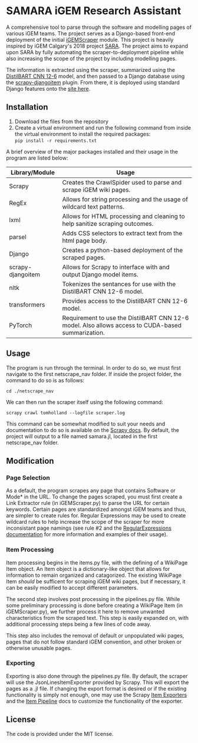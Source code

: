 # SAMARA iGEM Research Assistant

A comprehensive tool to parse through the software and modelling pages of various iGEM teams. The project serves as a Django-based front-end deployment of the initial [iGEMScraper](https://github.com/iGEMCalgary/iGEMScraper) module. This project is heavily inspired by iGEM Calgary's 2018 project [SARA](https://github.com/iGEMCalgary/research-assistant). The project aims to expand upon SARA by fully automating the scraper-to-deployment pipeline while also increasing the scope of the project by including modelling pages.

The information is extracted using the scraper, summarized using the [DistilBART CNN 12-6](https://huggingface.co/sshleifer/distilbart-cnn-12-6) model, and then passed to a Django database using the [scrapy-djangoitem](https://github.com/scrapy-plugins/scrapy-djangoitem) plugin. From there, it is deployed using standard Django features onto the [site here]().

## Installation

1. Download the files from the repository
2. Create a virtual environment and run the following command from inside the virtual environment to install the required packages:  
`pip install -r requirements.txt`  
  
A brief overview of the major packages installed and their usage in the program are listed below:

| Library/Module | Usage |
| -------------- | ----- |
| Scrapy | Creates the CrawlSpider used to parse and scrape iGEM wiki pages. |
| RegEx | Allows for string processing and the usage of wildcard text patterns. |
| lxml | Allows for HTML processing and cleaning to help sanitize scraping outcomes. |
| parsel | Adds CSS selectors to extract text from the html page body. |
| Django | Creates a python-based deployment of the scraped pages. |
| scrapy-djangoitem | Allows for Scrapy to interface with and output Django model items. |
| nltk | Tokenizes the sentances for use with the DistilBART CNN 12-6 model. |
| transformers | Provides access to the DistilBART CNN 12-6 model. |
| PyTorch | Requirement to use the DistilBART CNN 12-6 model. Also allows access to CUDA-based summarization. |

## Usage

The program is run through the terminal. In order to do so, we must first navigate to the first netscrape_nav folder. If inside the project folder, the command to do so is as follows:
  
`cd ./netscrape_nav`  
  
We can then run the scraper itself using the following command:  
  
`scrapy crawl tomholland --logfile scraper.log`  

This command can be somewhat modified to suit your needs and documentation to do so is available on the [Scrapy docs](https://docs.scrapy.org/en/latest/index.html). By default, the project will output to a file named samara.jl, located in the first netscrape_nav folder.

## Modification

### Page Selection
  
As a default, the program scrapes any page that contains Software or Mode* in the URL. To change the pages scraped, you must first create a Link Extractor rule (in iGEMScraper.py) to parse the URL for certain keywords. Certain pages are standardized amongst iGEM teams and thus, are simpler to create rules for. Regular Expressions may be used to create wildcard rules to help increase the scope of the scraper for more inconsistant page namings (see rule #2 and the [RegularExpressions documentation](https://docs.python.org/3/library/re.html) for more information and examples of their usage). 

### Item Processing
  
Item processing begins in the items.py file, with the defining of a WikiPage Item object. An Item object is a dictionary-like object that allows for information to remain organized and catagorized. The existing WikiPage Item *should* be sufficent for scraping iGEM wiki pages, but if necessary, it can be easily modified to accept different parameters.

The second step involves post processing in the pipelines.py file. While some preliminary processing is done before creating a WikiPage Item (in iGEMScraper.py), we further process it here to remove unwanted characteristics from the scraped text. This step is easily expanded on, with additional processing steps being a few lines of code away.
  
This step also includes the removal of default or unpopulated wiki pages, pages that do not follow standard iGEM convention, and other broken or otherwise unusable pages. 

### Exporting
  
Exporting is also done through the pipelines.py file. By default, the scraper will use the JsonLinesItemExporter provided by Scrapy. This will export the pages as a .jl file. If changing the export format is desired or if the existing functionality is simply not enough, one may use the Scrapy [Item Exporters](https://docs.scrapy.org/en/latest/topics/exporters.html) and the [Item Pipeline](https://docs.scrapy.org/en/latest/topics/item-pipeline.html) docs to customize the functionality of the exporter.
  
## License
The code is provided under the MIT license.
